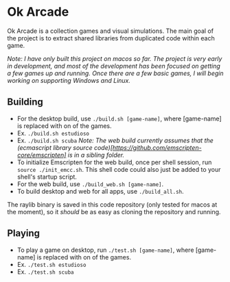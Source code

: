 # Ok Arcade

Ok Arcade is a collection games and visual simulations. The main goal of the project is to extract shared libraries from duplicated code within each game.

*_Note_: I have only built this project on macos so far. The project is very early in development, and most of the development has been focused on getting a few games up and running. Once there are a few basic games, I will begin working on supporting Windows and Linux.*

## Building
- For the desktop build, use `./build.sh [game-name]`, where [game-name] is replaced with on of the games.
- Ex. `./build.sh estudioso`
- Ex. `./build.sh scuba`
*_Note_: The web build currently assumes that the (ecmascript library source code)[https://github.com/emscripten-core/emscripten] is in a sibling folder.*
- To initialize Emscripten for the web build, once per shell session, run `source ./init_emcc.sh`. This shell code could also just be added to your shell's startup script.
- For the web build, use `./build_web.sh [game-name]`.
- To build desktop and web for all apps, use `./build_all.sh`.

The raylib binary is saved in this code repository (only tested for macos at the moment), so it _should_ be as easy as cloning the repository and running.

## Playing
- To play a game on desktop, run `./test.sh [game-name]`, where [game-name] is replaced with on of the games.
- Ex. `./test.sh estudioso`
- Ex. `./test.sh scuba`
